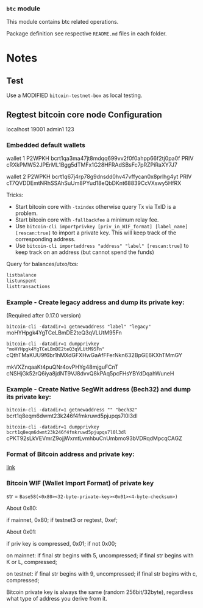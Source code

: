 ### `btc` module

This module contains btc related operations.

Package definition see respective `README.md` files in each folder.

# Notes

## Test
Use a MODIFIED `bitcoin-testnet-box` as local testing.

## Regtest bitcoin core node Configuration

localhost
19001
admin1
123

### Embedded default wallets
wallet 1
P2WPKH  bcrt1qa3ma47jt8mdqq699vv2f0f0ahpp66f2tj0pa0f
PRIV    cRXkPMW52JPErML1Bgg5dTMFx1G28HFRAdSBsFc7pRZPiRaXY7J7

wallet 2
P2WPKH  bcrt1q67j4rp78g9dnsdd0hv47vffycan0x8prlhg4yt
PRIV    cT7QVDDEmtNRhSSAhSuUm8PYud18eQbDKnt68839CcVXswy5HfRX

Tricks:

- Start bitcoin core with `-txindex` otherwise query Tx via TxID is a problem.
- Start bitcoin core with `-fallbackfee` a minimum relay fee.
- Use `bitcoin-cli importprivkey [priv_in_WIF_format] [label_name] [rescan:true]` to import a private key. This will keep track of the corresponding address.
- Use `bitcoin-cli importaddress "address" "label" [rescan:true]` to keep track on an address (but cannot spend the funds)

Query for balances/utxo/txs:

```bash
listbalance
listunspent
listtransactions
```

### Example - Create legacy address and dump its private key:

(Required after 0.17.0 version)

`bitcoin-cli -datadir=1 getnewaddress "label" "legacy"`
moHYHpgk4YgTCeLBmDE2teQ3qVLUtM95Fn

`bitcoin-cli -datadir=1 dumpprivkey "moHYHpgk4YgTCeLBmDE2teQ3qVLUtM95Fn"`
cQthTMaKUU9f6br1hMXdGFXHwGaAfFFerNkn632BpGE6KXhTMmGY

mkVXZnqaaKt4puQNr4ovPHYg48mjguFCnT
cNSHjGk52rQ6iya8jdNT9VJ8dvvQ8kPAq5pcFHsYBYdDqahWuneH

### Example - Create Native SegWit address (Bech32) and dump its private key:

`bitcoin-cli -datadir=1 getnewaddress "" "bech32"`
bcrt1q8eqm6dwmt23k246f4fmkruwd5pjupqs7l0l3dl

`bitcoin-cli -datadir=1 dumpprivkey bcrt1q8eqm6dwmt23k246f4fmkruwd5pjupqs7l0l3dl`
cPKT92sLkVEVmrZ9ojjWxmtLvmhbuCnUmbmo93bVDRqdMpcqCAGZ

### Format of Bitcoin address and private key:
[link](https://github.com/citizen010/bitcoin-prefixes-address-list)

### Bitcoin WIF (Wallet Import Format) of private key

str = `Base58(<0x80><32-byte-private-key><0x01><4-byte-checksum>)`

About 0x80:

if mainnet, 0x80; if testnet3 or regtest, 0xef;

About 0x01:

if priv key is compressed, 0x01; if not 0x00;

on mainnet:
if final str begins with 5, uncompressed;
if final str begins with K or L, compressed;

on testnet:
if final str begins with 9, uncompressed;
if final str begins with c, compressed;

Bitcoin private key is always the same (random 256bit/32byte), regardless what type of address you derive from it.